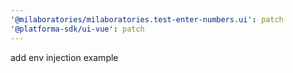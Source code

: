 ```yaml
---
'@milaboratories/milaboratories.test-enter-numbers.ui': patch
'@platforma-sdk/ui-vue': patch
---
```


add env injection example
